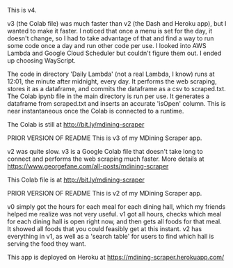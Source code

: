 This is v4.

v3 (the Colab file) was much faster than v2 (the Dash and Heroku app), but I wanted to make it faster. I noticed that once a menu is set for the day, it doesn't change, so I had to take advantage of that and find a way to run some code once a day and run other code per use. I looked into AWS Lambda and Google Cloud Scheduler but couldn't figure them out. I ended up choosing WayScript.

The code in directory 'Daily Lambda' (not a real Lambda, I know) runs at 12:01, the minute after midnight, every day. It performs the web scraping, stores it as a dataframe, and commits the dataframe as a csv to scraped.txt. The Colab ipynb file in the main directory is run per use. It generates a dataframe from scraped.txt and inserts an accurate 'isOpen' column. This is near instantaneous once the Colab is connected to a runtime.

The Colab is still at http://bit.ly/mdining-scraper

PRIOR VERSION OF README
This is v3 of my MDining Scraper app. 

v2 was quite slow. v3 is a Google Colab file that doesn't take long to connect and performs the web scraping much faster. More details at https://www.georgefane.com/all-posts/mdining-scraper

This Colab file is at http://bit.ly/mdining-scraper

PRIOR VERSION OF README
This is v2 of my MDining Scraper app.

v0 simply got the hours for each meal for each dining hall, which my friends helped me realize was not very useful. v1 got all hours, checks which meal for each dining hall is open right now, and then gets all foods for that meal. It showed all foods that you could feasibly get at this instant. v2 has everything in v1, as well as a 'search table' for users to find which hall is serving the food they want.

This app is deployed on Heroku at https://mdining-scraper.herokuapp.com/
